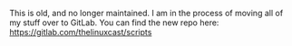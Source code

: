 This is old, and no longer maintained. I am in the process of moving all of my stuff over to GitLab. You can find the new repo here: https://gitlab.com/thelinuxcast/scripts
